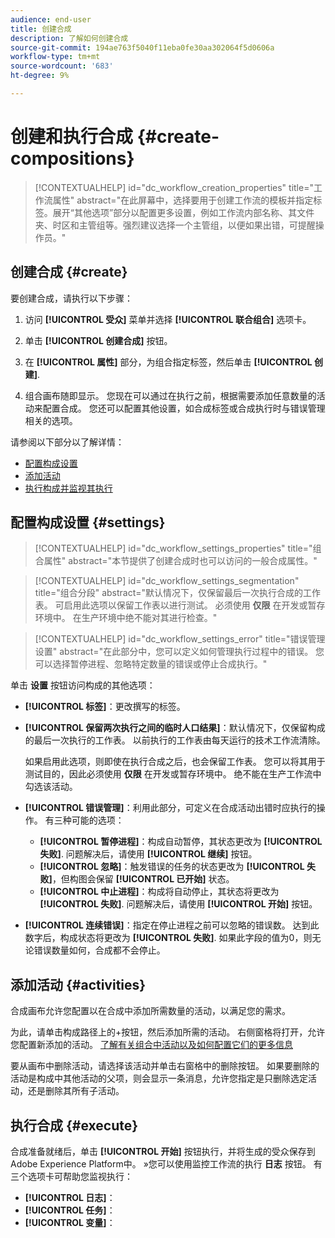 ```yaml
---
audience: end-user
title: 创建合成
description: 了解如何创建合成
source-git-commit: 194ae763f5040f11eba0fe30aa302064f5d0606a
workflow-type: tm+mt
source-wordcount: '683'
ht-degree: 9%

---
```



# 创建和执行合成 {#create-compositions}

>[!CONTEXTUALHELP]
>id="dc_workflow_creation_properties"
>title="工作流属性"
>abstract="在此屏幕中，选择要用于创建工作流的模板并指定标签。展开“其他选项”部分以配置更多设置，例如工作流内部名称、其文件夹、时区和主管组等。强烈建议选择一个主管组，以便如果出错，可提醒操作员。"

## 创建合成 {#create}

要创建合成，请执行以下步骤：

1. 访问 **[!UICONTROL 受众]** 菜单并选择 **[!UICONTROL 联合组合]** 选项卡。

1. 单击 **[!UICONTROL 创建合成]** 按钮。

1. 在 **[!UICONTROL 属性]** 部分，为组合指定标签，然后单击 **[!UICONTROL 创建]**.

1. 组合画布随即显示。 您现在可以通过在执行之前，根据需要添加任意数量的活动来配置合成。 您还可以配置其他设置，如合成标签或合成执行时与错误管理相关的选项。

请参阅以下部分以了解详情：

* [配置构成设置](#starting-audience)
* [添加活动](#action-activities)
* [执行构成并监视其执行](#save)

## 配置构成设置 {#settings}

>[!CONTEXTUALHELP]
>id="dc_workflow_settings_properties"
>title="组合属性"
>abstract="本节提供了创建合成时也可以访问的一般合成属性。"

>[!CONTEXTUALHELP]
>id="dc_workflow_settings_segmentation"
>title="组合分段"
>abstract="默认情况下，仅保留最后一次执行合成的工作表。 可启用此选项以保留工作表以进行测试。 必须使用 **仅限** 在开发或暂存环境中。 在生产环境中绝不能对其进行检查。"

>[!CONTEXTUALHELP]
>id="dc_workflow_settings_error"
>title="错误管理设置"
>abstract="在此部分中，您可以定义如何管理执行过程中的错误。 您可以选择暂停进程、忽略特定数量的错误或停止合成执行。"

单击 **设置** 按钮访问构成的其他选项：

* **[!UICONTROL 标签]**：更改撰写的标签。

* **[!UICONTROL 保留两次执行之间的临时人口结果]**：默认情况下，仅保留构成的最后一次执行的工作表。 以前执行的工作表由每天运行的技术工作流清除。

  如果启用此选项，则即使在执行合成之后，也会保留工作表。 您可以将其用于测试目的，因此必须使用 **仅限** 在开发或暂存环境中。 绝不能在生产工作流中勾选该活动。

* **[!UICONTROL 错误管理]**：利用此部分，可定义在合成活动出错时应执行的操作。 有三种可能的选项：

   * **[!UICONTROL 暂停进程]**：构成自动暂停，其状态更改为 **[!UICONTROL 失败]**. 问题解决后，请使用 **[!UICONTROL 继续]** 按钮。
   * **[!UICONTROL 忽略]**：触发错误的任务的状态更改为 **[!UICONTROL 失败]**，但构图会保留 **[!UICONTROL 已开始]** 状态。
   * **[!UICONTROL 中止进程]**：构成将自动停止，其状态将更改为 **[!UICONTROL 失败]**. 问题解决后，请使用 **[!UICONTROL 开始]** 按钮。

* **[!UICONTROL 连续错误]**：指定在停止进程之前可以忽略的错误数。 达到此数字后，构成状态将更改为 **[!UICONTROL 失败]**. 如果此字段的值为0，则无论错误数量如何，合成都不会停止。

## 添加活动 {#activities}

合成画布允许您配置以在合成中添加所需数量的活动，以满足您的需求。

为此，请单击构成路径上的+按钮，然后添加所需的活动。 右侧窗格将打开，允许您配置新添加的活动。 [了解有关组合中活动以及如何配置它们的更多信息](../compositions/activities/about-activities.md)

要从画布中删除活动，请选择该活动并单击右窗格中的删除按钮。 如果要删除的活动是构成中其他活动的父项，则会显示一条消息，允许您指定是只删除选定活动，还是删除其所有子活动。

## 执行合成 {#execute}

合成准备就绪后，单击 **[!UICONTROL 开始]** 按钮执行，并将生成的受众保存到Adobe Experience Platform中。 »您可以使用监控工作流的执行 **日志** 按钮。 有三个选项卡可帮助您监视执行：

* **[!UICONTROL 日志]**：
* **[!UICONTROL 任务]**：
* **[!UICONTROL 变量]**：
